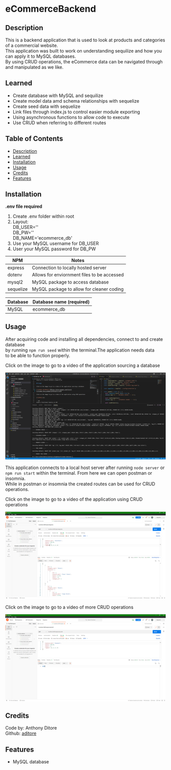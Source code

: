 # eCommerceBackend

## Description

This is a backend application that is used to look at products and categories of a commercial website.</br>
This application was built to work on understanding sequilize and how you can apply it to MySQL databases.</br>
By using CRUD operations, the eCommerce data can be navigated through and manipulated as we like.</br>

## Learned

- Create database with MySQL and sequilize
- Create model data amd schema relationships with sequelize
- Create seed data with sequelize
- Link files through index.js to control easier module exporting
- Using asynchronous functions to allow code to execute
- Use CRUD when referring to different routes

## Table of Contents

- [Description](#description)
- [Learned](#learned)
- [Installation](#installation)
- [Usage](#usage)
- [Credits](#credits)
- [Features](#features)

## Installation

**.env file required**

1. Create .env folder within root
2. Layout:</br>
DB_USER=''</br>
DB_PW=''<br>
DB_NAME='ecommerce_db'</br>
3. Use your MySQL username for DB_USER
4. User your MySQL password for DB_PW</br>

NPM | Notes
--- | --- 
express | Connection to locally hosted server
dotenv | Allows for enviornment files to be accessed
mysql2 | MySQL package to access database
sequelize | MySQL package to allow for cleaner coding

Database | Database name (required)
--- | ---
MySQL | ecommerce_db

## Usage

After acquiring code and installing all dependencies, connect to and create database</br> by running `npm run seed` within the terminal.The application needs data</br>
to be able to function properly.</br>

Click on the image to go to a video of the application sourcing a database

[![SOURCE_DATABASE](./public/images/databaseE.png)](https://drive.google.com/file/d/1LJILkNWs-UfGcjsibDqBv7p7H9zAqJtY/view)

This application connects to a local host server after running `node server` or</br> 
`npm run start` within the terminal. From here we can open postman or insomnia.</br>
While in postman or insomnia the created routes can be used for CRUD operations.</br>

Click on the image to go to a video of the application using CRUD operations

[![CRUD](./public/images/postmanE.png)](https://drive.google.com/file/d/1Ma-W7szWdrGeQH8d_RmE2fGLLiTMgzHt/view)

Click on the image to go to a video of more CRUD operations

[![CRUD](./public/images/postmanP.png)](https://drive.google.com/file/d/1-7gnkFUivJLrKxTpoCjqwIZIsCIrOGPl/view)

## Credits

Code by: Anthony Ditore</br>
Github: [aditore](https://github.com/aditore)</br>

## Features

- MySQL database
